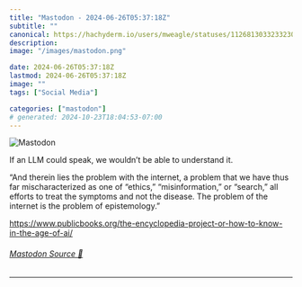 ```yaml
---
title: "Mastodon - 2024-06-26T05:37:18Z"
subtitle: ""
canonical: https://hachyderm.io/users/mweagle/statuses/112681303323323098
description:
image: "/images/mastodon.png"

date: 2024-06-26T05:37:18Z
lastmod: 2024-06-26T05:37:18Z
image: ""
tags: ["Social Media"]

categories: ["mastodon"]
# generated: 2024-10-23T18:04:53-07:00
---
```

![Mastodon](/images/mastodon.png)

<p>If an LLM could speak, we wouldn’t be able to understand it. </p><p>“And therein lies the problem with the internet, a problem that we have thus far mischaracterized as one of “ethics,” “misinformation,” or “search,” all efforts to treat the symptoms and not the disease. The problem of the internet is the problem of epistemology.” </p><p><a href="https://www.publicbooks.org/the-encyclopedia-project-or-how-to-know-in-the-age-of-ai/" target="_blank" rel="nofollow noopener noreferrer" translate="no"><span class="invisible">https://www.</span><span class="ellipsis">publicbooks.org/the-encycloped</span><span class="invisible">ia-project-or-how-to-know-in-the-age-of-ai/</span></a></p>


###### [Mastodon Source 🐘](https://hachyderm.io/@mweagle/112681303323323098)

___
